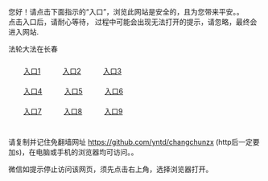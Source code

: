 您好！请点击下面指示的“入口”，浏览此网站是安全的，且为您带来平安。。 <br/>
点击入口后，请耐心等待， 过程中可能会出现无法打开的提示，请忽略，最终会进入网站. </br>

法轮大法在长春<br/>
<div style="padding:10px"><a style="margin:20px" target="_blank" href="https://d220c1ebhqe90o.cloudfront.net/2Qpsp?fgbyi" id="ccLink1" rel="nofollow">入口1</a> <a target="_blank" style="margin:20px" href="https://d2fzyj3lo86jpl.cloudfront.net/2Qpsp?iqmkhq" id="ccLink2" rel="nofollow">入口2</a> <a style="margin:20px" target="_blank" href="https://dkato4af0noyi.cloudfront.net/2Qpsp?lrffkxee" id="ccLink3" rel="nofollow">入口3</a></div>

<div style="padding:10px" ><a style="margin:20px" target="_blank" href="https://d220c1ebhqe90o.cloudfront.net/2Qpsp?fgbyi" id="ccLink4" rel="nofollow">入口4</a> <a style="margin:20px" href="https://d2fzyj3lo86jpl.cloudfront.net/2Qpsp?iqmkhq" target="_blank" id="ccLink5" rel="nofollow">入口5</a> <a style="margin:20px" href="https://dkato4af0noyi.cloudfront.net/2Qpsp?lrffkxee" target="_blank" id="ccLink6" rel="nofollow">入口6</a></div>

<div style="padding:10px"><a style="margin:20px" target="_blank" href="https://d220c1ebhqe90o.cloudfront.net/2Qpsp?fgbyi" id="ccLink7" rel="nofollow">入口7</a> <a style="margin:20px" href="https://d2fzyj3lo86jpl.cloudfront.net/2Qpsp?iqmkhq" target="_blank" id="ccLink8" rel="nofollow">入口8</a> <a style="margin:20px" target="_blank" href="https://dkato4af0noyi.cloudfront.net/2Qpsp?lrffkxee" id="ccLink9" rel="nofollow">入口9</a></div>

<br/>



请复制并记住免翻墙网址 https://github.com/yntd/changchunzx (http后一定要加s)，在电脑或手机的浏览器均可访问。。<br/>

微信如提示停止访问该网页，须先点击右上角，选择浏览器打开。
